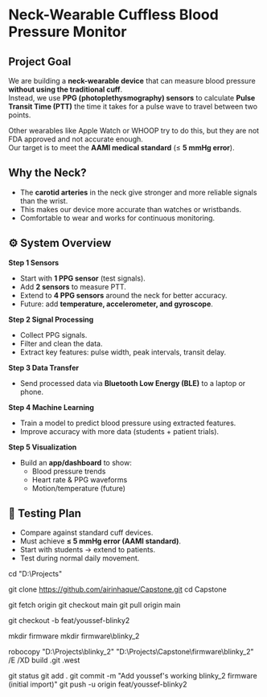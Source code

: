 # Neck-Wearable Cuffless Blood Pressure Monitor

##  Project Goal
We are building a **neck-wearable device** that can measure blood pressure **without using the traditional cuff**.  
Instead, we use **PPG (photoplethysmography) sensors** to calculate **Pulse Transit Time (PTT)**  the time it takes for a pulse wave to travel between two points.  

Other wearables like Apple Watch or WHOOP try to do this, but they are not FDA approved and not accurate enough.  
Our target is to meet the **AAMI medical standard** (≤ **5 mmHg error**).



##  Why the Neck?
- The **carotid arteries** in the neck give stronger and more reliable signals than the wrist.  
- This makes our device more accurate than watches or wristbands.  
- Comfortable to wear and works for continuous monitoring.  



## ⚙ System Overview

**Step 1  Sensors**
- Start with **1 PPG sensor** (test signals).  
- Add **2 sensors** to measure PTT.  
- Extend to **4 PPG sensors** around the neck for better accuracy.  
- Future: add **temperature, accelerometer, and gyroscope**.

**Step 2  Signal Processing**
- Collect PPG signals.  
- Filter and clean the data.  
- Extract key features: pulse width, peak intervals, transit delay.  

**Step 3 Data Transfer**
- Send processed data via **Bluetooth Low Energy (BLE)** to a laptop or phone.  

**Step 4  Machine Learning**
- Train a model to predict blood pressure using extracted features.  
- Improve accuracy with more data (students + patient trials).  

**Step 5 Visualization**
- Build an **app/dashboard** to show:  
  - Blood pressure trends  
  - Heart rate & PPG waveforms  
  - Motion/temperature (future)



## 🧪 Testing Plan
- Compare against standard cuff devices.  
- Must achieve **≤ 5 mmHg error (AAMI standard)**.  
- Start with students → extend to patients.  
- Test during normal daily movement.



cd "D:\Projects"

git clone https://github.com/airinhaque/Capstone.git
cd Capstone

git fetch origin
git checkout main
git pull origin main

git checkout -b feat/youssef-blinky2

mkdir firmware
mkdir firmware\blinky_2

robocopy "D:\Projects\blinky_2" "D:\Projects\Capstone\firmware\blinky_2" /E /XD build .git .west

git status
git add .
git commit -m "Add youssef's working blinky_2 firmware (initial import)"
git push -u origin feat/youssef-blinky2




